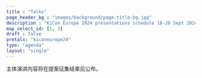 ```yaml
---
title : "Talks"
page_header_bg : "images/background/page-title-bg.jpg"
description : "KiCon Europe 2024 presentations schedule 18-20 Sept 2024."
map_select_id: [1, 3]
draft : false
pretalx: "kiconeurope24"
type: "agenda"
layout: "single"
---
```


主体演讲内容将在提案征集结束后公布。